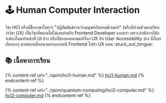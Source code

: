 # 🕹 Human Computer Interaction

วิชา HCI หรือมีชื่อภาษาไทยว่า "ปฏิสัมพันธ์ระหว่างมนุษย์กับคอมพิวเตอร์" (หรือที่ส่วนตัวชอบเรียกว่าวิชา UX) เป็นวิชาที่พลาดไม่ได้เลยสำหรับ Frontend Developer แบบเรา เพราะลำพังเราก็มักจะต้องโดนทำหน้าที่ UI บ้าง หรือก็ต้องคอยตามแก้เรื่อง UX กับ User Accessibility บ้าง นี่ก็เลยเลือกลงๆ มาหน่อยเผื่ออนาคตจะแอบหนี Frontend ไปทำ UX แทน :stuck\_out\_tongue:

## :books: เนื้อหาการเรียน

{% content-ref url="../qsim/hci1-human.md" %}
[hci1-human.md](../qsim/hci1-human.md)
{% endcontent-ref %}

{% content-ref url="../qsim/quantum-computing/hci2-computer.md" %}
[hci2-computer.md](../qsim/quantum-computing/hci2-computer.md)
{% endcontent-ref %}

